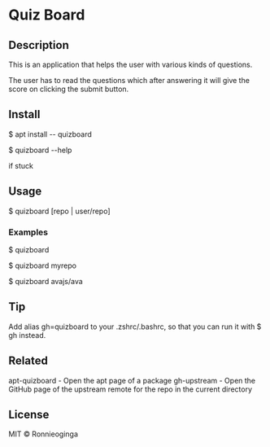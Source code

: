 # Quiz Board

## Description

This is an application that helps the user with various kinds of questions.

The user has to read the questions  which after answering it will give the score on clicking the submit button.

## Install

$ apt install -- quizboard


$ quizboard --help

if stuck

## Usage

$ quizboard [repo | user/repo]

### Examples

$ quizboard

$ quizboard myrepo

$ quizboard avajs/ava

## Tip

Add alias gh=quizboard to your .zshrc/.bashrc, so that you can run it with $ gh instead.

## Related

apt-quizboard - Open the apt page of a package
gh-upstream - Open the GitHub page of the upstream remote for the repo in the current directory

## License

MIT © Ronnieoginga
